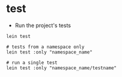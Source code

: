 # test

- Run the project's tests

```shell
lein test

# tests from a namespace only
lein test :only "namespace_name"

# run a single test
lein test :only "namespace_name/testname"
```
